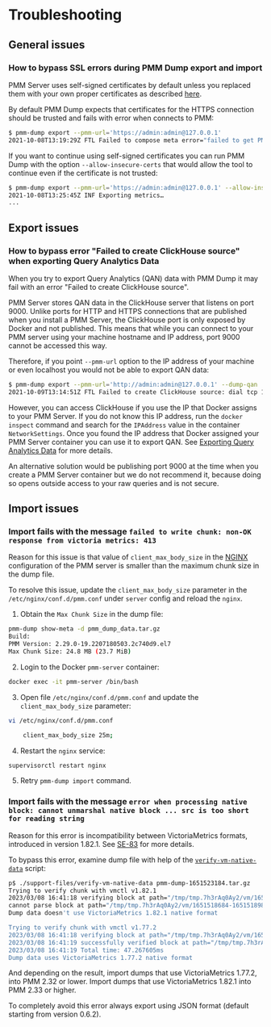 # Troubleshooting

## General issues

### How to bypass SSL errors during PMM Dump export and import

PMM Server uses self-signed certificates by default unless you replaced them with your own proper certificates as described [here](https://www.percona.com/doc/percona-monitoring-and-management/2.x/how-to/secure.html).

By default PMM Dump expects that certificates for the HTTPS connection should be trusted and fails with error when connects to PMM:

``` {.bash data-prompt="$" }
$ pmm-dump export --pmm-url='https://admin:admin@127.0.0.1' 
2021-10-08T13:19:29Z FTL Failed to compose meta error="failed to get PMM version: x509: cannot validate certificate for 127.0.0.1 because it doesn't contain any IP SANs"
```

If you want to continue using self-signed certificates you can run PMM Dump with the option `--allow-insecure-certs` that would allow the tool to continue even if the certificate is not trusted:

``` {.bash data-prompt="$" }
$ pmm-dump export --pmm-url='https://admin:admin@127.0.0.1' --allow-insecure-certs
2021-10-08T13:25:45Z INF Exporting metrics…
...
```

## Export issues

### How to bypass error "Failed to create ClickHouse source" when exporting Query Analytics Data

When you try to export Query Analytics (QAN) data with PMM Dump it may fail with an error "Failed to create ClickHouse source".

PMM Server stores QAN data in the ClickHouse server that listens on port 9000. Unlike ports for HTTP and HTTPS connections that are published when you install a PMM Server, the ClickHouse port is only exposed by Docker and not published. This means that while you can connect to your PMM server using your machine hostname and IP address, port 9000 cannot be accessed this way.

Therefore, if you point `--pmm-url` option to the IP address of your machine or even localhost you would not be able to export QAN data:

``` {.bash data-prompt="$" }
$ pmm-dump export --pmm-url='http://admin:admin@127.0.0.1' --dump-qan
2021-10-09T13:14:51Z FTL Failed to create ClickHouse source: dial tcp 127.0.0.1:9000: connect: connection refused
```

However, you can access ClickHouse if you use the IP that Docker assigns to your PMM Server. If you do not know this IP address, run the `docker inspect` command and search for the `IPAddress` value in the container `NetworkSettings`. Once you found the IP address that Docker assigned your PMM Server container you can use it to export QAN. See [Exporting Query Analytics Data](export_qan.md) for more details.

An alternative solution would be publishing port 9000 at the time when you create a PMM Server container but we do not recommend it, because doing so opens outside access to your raw queries and is not secure.

## Import issues

### Import fails with the message `failed to write chunk: non-OK response from victoria metrics: 413`

Reason for this issue is that value of `client_max_body_size` in the [NGINX](https://www.nginx.com/) configuration of the PMM server is smaller than the maximum chunk size in the dump file.

To resolve this issue, update the `client_max_body_size` parameter in the `/etc/nginx/conf.d/pmm.conf` under `server` config and reload the `nginx`.

1. Obtain the `Max Chunk Size` in the dump file:

``` {.bash data-prompt="$" }
pmm-dump show-meta -d pmm_dump_data.tar.gz 
Build: 
PMM Version: 2.29.0-19.2207180503.2c740d9.el7
Max Chunk Size: 24.8 MB (23.7 MiB)
```

2. Login to the Docker `pmm-server` container:

``` {.bash data-prompt="$" }
docker exec -it pmm-server /bin/bash
```

3. Open file `/etc/nginx/conf.d/pmm.conf` and update the `client_max_body_size` parameter:

``` {.bash data-prompt="$" }
vi /etc/nginx/conf.d/pmm.conf

    client_max_body_size 25m;
```

4. Restart the `nginx` service:

``` {.bash data-prompt="$" }
supervisorctl restart nginx
```

5. Retry `pmm-dump import` command.

### Import fails with the message `error when processing native block: cannot unmarshal native block ... src is too short for reading string`

Reason for this error is incompatibility between VictoriaMetrics formats, introduced in version 1.82.1. See [SE-83](https://jira.percona.com/browse/SE-83) for more details.

To bypass this error, examine dump file with help of the [`verify-vm-native-data`](verify-vm-native-data.md) script:

``` {.bash data-prompt="$" }
p$ ./support-files/verify-vm-native-data pmm-dump-1651523184.tar.gz 
Trying to verify chunk with vmctl v1.82.1
2023/03/08 16:41:18 verifying block at path="/tmp/tmp.7h3rAq0Ay2/vm/1651518684-1651518984.bin"
cannot parse block at path="/tmp/tmp.7h3rAq0Ay2/vm/1651518684-1651518984.bin", blocksCount=0, err=error when processing native block: cannot unmarshal native block from 23 bytes: cannot read timestampsData: src is too short for reading string with size 937; len(src)=1
Dump data doesn't use VictoriaMetrics 1.82.1 native format

Trying to verify chunk with vmctl v1.77.2
2023/03/08 16:41:18 verifying block at path="/tmp/tmp.7h3rAq0Ay2/vm/1651518684-1651518984.bin"
2023/03/08 16:41:19 successfully verified block at path="/tmp/tmp.7h3rAq0Ay2/vm/1651518684-1651518984.bin", blockCount=20196
2023/03/08 16:41:19 Total time: 47.267605ms
Dump data uses VictoriaMetrics 1.77.2 native format
```

And depending on the result, import dumps that use VictoriaMetrics 1.77.2, into PMM 2.32 or lower. Import dumps that use VictoriaMetrics 1.82.1 into PMM 2.33 or higher.

To completely avoid this error always export using JSON format (default starting from version 0.6.2).
